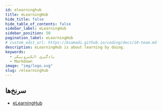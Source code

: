```yaml
---
id: elearninghub
title: eLearningHub
hide_title: false
hide_table_of_contents: false
sidebar_label: eLearningHub
sidebar_position: 50
pagination_label: eLearningHub
# custom_edit_url: https://bsamadi.github.io/coding/docs/10-team.md
description: eLearningHub is about learning by doing.
keywords:
  - یادگیری الکترونیکی
  - Markdown
image: "img/logo.svg"
slug: /elearninghub
---
```


## سرنخ‌ها

<div dir="auto">

- [eLearningHub](https://github.com/elearninghub)

</div>